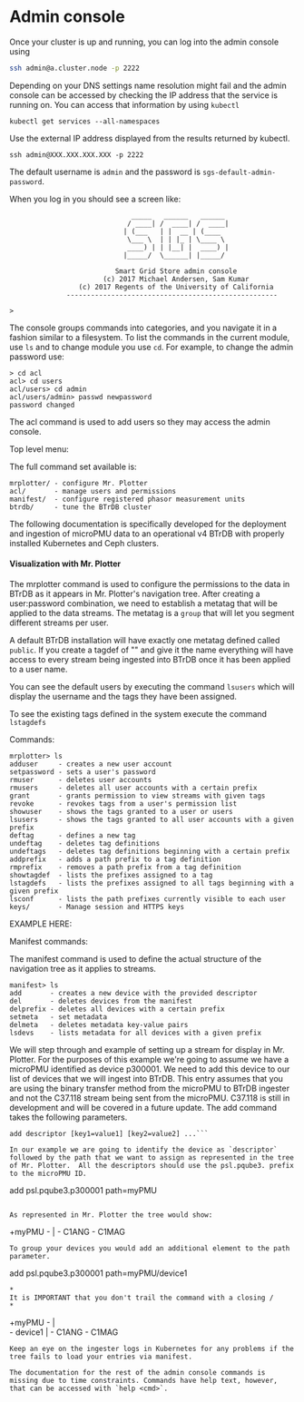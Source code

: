 # Admin console

Once your cluster is up and running, you can log into the admin console
using

```bash
ssh admin@a.cluster.node -p 2222
```
Depending on your DNS settings name resolution might fail and the admin console can be accessed by checking the IP address that the service is running on.  You can access that information by using `kubectl`

```kubectl get services --all-namespaces```

Use the external IP address displayed from the results returned by kubectl.

```ssh admin@XXX.XXX.XXX.XXX -p 2222```


The default username is `admin` and the password is `sgs-default-admin-password`.

When you log in you should see a screen like:

```
                              _____   ______   ______                            
                             / ____| /  ____| /  ____|                           
                            | (___   | |  __ | (____                             
                             \___ \  | | |_ | \____ \                            
                             ____) | | |__| |  ____) |                           
                            |_____/  \______| |_____/                            

                          Smart Grid Store admin console                         
                       (c) 2017 Michael Andersen, Sam Kumar                      
                 (c) 2017 Regents of the University of California                
              ----------------------------------------------------  

>        
```

The console groups commands into categories, and you navigate it in a fashion similar
to a filesystem. To list the commands in the current module, use `ls` and to change module
you use `cd`. For example, to change the admin password use:

```
> cd acl
acl> cd users
acl/users> cd admin
acl/users/admin> passwd newpassword
password changed
```
The acl command is used to add users so they may access the admin console.

Top level menu:

The full command set available is:

```
mrplotter/ - configure Mr. Plotter
acl/       - manage users and permissions
manifest/  - configure registered phasor measurement units
btrdb/     - tune the BTrDB cluster
```
The following documentation is specifically developed for the deployment and ingestion of microPMU data to an operational v4 BTrDB with properly installed Kubernetes and Ceph clusters.

#### Visualization with Mr. Plotter

The mrplotter command is used to configure the permissions to the data in BTrDB as it appears in Mr. Plotter's navigation tree. After creating a user:password combination, we need to establish a metatag that will be applied to the data streams.  The metatag is a `group` that will let you segment different streams per user.

A default BTrDB installation will have exactly one metatag defined called `public`.  If you create a tagdef of "" and give it the name everything will have access to every stream being ingested into BTrDB once it has been applied to a user name.

You can see the default users by executing the command `lsusers` which will display the username and the tags they have been assigned.

To see the existing tags defined in the system execute the command `lstagdefs`

Commands:

```
mrplotter> ls
adduser     - creates a new user account
setpassword - sets a user's password
rmuser      - deletes user accounts
rmusers     - deletes all user accounts with a certain prefix
grant       - grants permission to view streams with given tags
revoke      - revokes tags from a user's permission list
showuser    - shows the tags granted to a user or users
lsusers     - shows the tags granted to all user accounts with a given prefix
deftag      - defines a new tag
undeftag    - deletes tag definitions
undeftags   - deletes tag definitions beginning with a certain prefix
addprefix   - adds a path prefix to a tag definition
rmprefix    - removes a path prefix from a tag definition
showtagdef  - lists the prefixes assigned to a tag
lstagdefs   - lists the prefixes assigned to all tags beginning with a given prefix
lsconf      - lists the path prefixes currently visible to each user
keys/       - Manage session and HTTPS keys
```

EXAMPLE HERE:


Manifest commands:

The manifest command is used to define the actual structure of the navigation tree as it applies to streams.

```
manifest> ls
add       - creates a new device with the provided descriptor
del       - deletes devices from the manifest
delprefix - deletes all devices with a certain prefix
setmeta   - set metadata
delmeta   - deletes metadata key-value pairs
lsdevs    - lists metadata for all devices with a given prefix
```

We will step through and example of setting up a stream for display in Mr. Plotter.  For the purposes of this example we're going to assume we have a microPMU identified as device p300001.  We need to add this device to our list of devices that we will ingest into BTrDB.  This entry assumes that you are using the binary transfer method from the microPMU to BTrDB ingester and not the C37.118 stream being sent from the microPMU. C37.118 is still in development and will be covered in a future update. The add command takes the following parameters.

```
add descriptor [key1=value1] [key2=value2] ...```

In our example we are going to identify the device as `descriptor` followed by the path that we want to assign as represented in the tree of Mr. Plotter.  All the descriptors should use the psl.pqube3. prefix to the microPMU ID.

```
add psl.pqube3.p300001 path=myPMU
```

As represented in Mr. Plotter the tree would show:
```
+myPMU -
       |
        - C1ANG
        - C1MAG
```
To group your devices you would add an additional element to the path parameter.

```
add psl.pqube3.p300001 path=myPMU/device1
```
*
It is IMPORTANT that you don't trail the command with a closing /
*

```
+myPMU -
       |  
        - device1
          |
           - C1ANG
           - C1MAG
```
Keep an eye on the ingester logs in Kubernetes for any problems if the tree fails to load your entries via manifest.

The documentation for the rest of the admin console commands is missing due to time constraints. Commands have help text, however, that can be accessed with `help <cmd>`.
